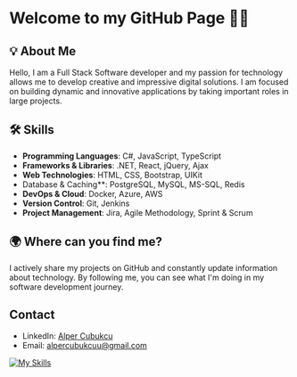 # Welcome to my GitHub Page 👨‍💻

## 💡 About Me
Hello, I am a Full Stack Software developer and my passion for technology allows me to develop creative and impressive digital solutions. I am focused on building dynamic and innovative applications by taking important roles in large projects.

## 🛠️ Skills
- **Programming Languages**: C#, JavaScript, TypeScript
- **Frameworks & Libraries**: .NET, React, jQuery, Ajax
- **Web Technologies**: HTML, CSS, Bootstrap, UIKit
- Database & Caching**: PostgreSQL, MySQL, MS-SQL, Redis
- **DevOps & Cloud**: Docker, Azure, AWS
- **Version Control**: Git, Jenkins
- **Project Management**: Jira, Agile Methodology, Sprint & Scrum

## 🌍 Where can you find me?
I actively share my projects on GitHub and constantly update information about technology. By following me, you can see what I'm doing in my software development journey.

## Contact 
- LinkedIn: [Alper Cubukcu](https://www.linkedin.com/in/alpercubukcu/)
- Email: alpercubukcuu@gmail.com

[![My Skills](https://skillicons.dev/icons?i=cs,dotnet,js,ts,react,html,css,bootstrap,jquery,postgres,mysql,mssql,redis,docker,azure,aws,git,jenkins,jira)](https://skillicons.dev)




